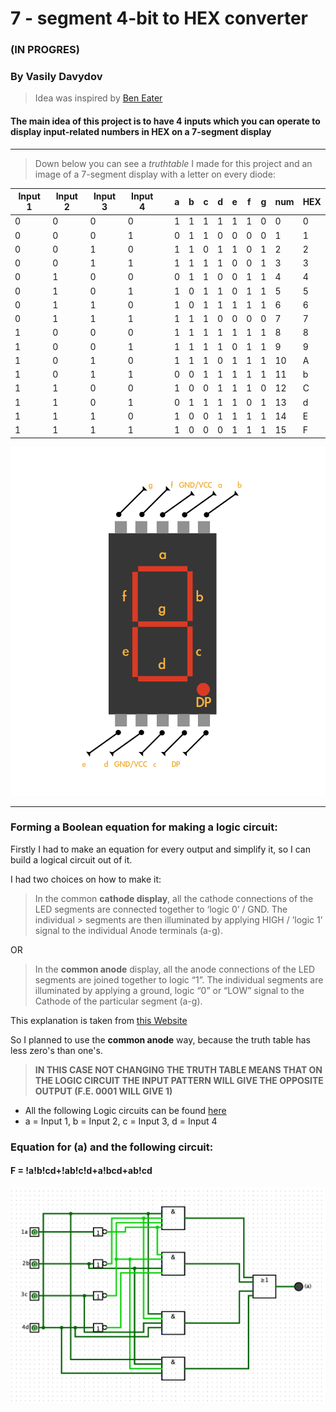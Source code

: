 # 7 - segment 4-bit to HEX converter

### (IN PROGRES)
### By Vasily Davydov 
> Idea was inspired by [Ben Eater](https://github.com/beneater) 

#### The main idea of this project is to have 4 inputs which you can operate to display input-related numbers in HEX on a 7-segment display
***
> Down below you can see a *truthtable* I made for this project and an image of a 7-segment display with a letter on every diode:


| Input 1 | Input 2 | Input 3 | Input 4 |   | a | b | c | d | e | f | g | num | HEX |
|---------|---------|---------|---------|---|---|---|---|---|---|---|---|-----|-----|
| 0       | 0       | 0       | 0       |   | 1 | 1 | 1 | 1 | 1 | 1 | 0 | 0   | 0   |
| 0       | 0       | 0       | 1       |   | 0 | 1 | 1 | 0 | 0 | 0 | 0 | 1   | 1   |
| 0       | 0       | 1       | 0       |   | 1 | 1 | 0 | 1 | 1 | 0 | 1 | 2   | 2   |
| 0       | 0       | 1       | 1       |   | 1 | 1 | 1 | 1 | 0 | 0 | 1 | 3   | 3   |
| 0       | 1       | 0       | 0       |   | 0 | 1 | 1 | 0 | 0 | 1 | 1 | 4   | 4   |
| 0       | 1       | 0       | 1       |   | 1 | 0 | 1 | 1 | 0 | 1 | 1 | 5   | 5   |
| 0       | 1       | 1       | 0       |   | 1 | 0 | 1 | 1 | 1 | 1 | 1 | 6   | 6   |
| 0       | 1       | 1       | 1       |   | 1 | 1 | 1 | 0 | 0 | 0 | 0 | 7   | 7   |
| 1       | 0       | 0       | 0       |   | 1 | 1 | 1 | 1 | 1 | 1 | 1 | 8   | 8   |
| 1       | 0       | 0       | 1       |   | 1 | 1 | 1 | 1 | 0 | 1 | 1 | 9   | 9   |
| 1       | 0       | 1       | 0       |   | 1 | 1 | 1 | 0 | 1 | 1 | 1 | 10  | A   |
| 1       | 0       | 1       | 1       |   | 0 | 0 | 1 | 1 | 1 | 1 | 1 | 11  | b   |
| 1       | 1       | 0       | 0       |   | 1 | 0 | 0 | 1 | 1 | 1 | 0 | 12  | C   |
| 1       | 1       | 0       | 1       |   | 0 | 1 | 1 | 1 | 1 | 0 | 1 | 13  | d   |
| 1       | 1       | 1       | 0       |   | 1 | 0 | 0 | 1 | 1 | 1 | 1 | 14  | E   |
| 1       | 1       | 1       | 1       |   | 1 | 0 | 0 | 0 | 1 | 1 | 1 | 15  | F   |


![Segment](7-segment.png)
***
### Forming a Boolean equation for making a logic circuit:

Firstly I had to make an equation for every output and simplify it, so I can build a logical circuit out of it. 

I had two choices on how to make it:

> In the common **cathode display**, all the cathode connections of the LED segments are connected together to ‘logic 0’ / GND. The individual > segments are then illuminated by applying HIGH / ’logic 1’ signal to the individual Anode terminals (a-g).

OR

> In the **common anode** display, all the anode connections of the LED segments are joined together to logic “1”. The individual segments are
> illuminated by applying a ground, logic “0” or “LOW” signal to the Cathode of the particular segment (a-g).

This explanation is taken from [this Website](https://lastminuteengineers.com/seven-segment-arduino-tutorial/)

So I planned to use the **common anode** way, because the truth table has less zero's than one's.
> **IN THIS CASE NOT CHANGING THE TRUTH TABLE MEANS THAT ON THE LOGIC CIRCUIT THE INPUT PATTERN WILL GIVE THE OPPOSITE OUTPUT (F.E. 0001 WILL GIVE 1)**

- All the following Logic circuits can be found [here](LogicCircuits)
- a = Input 1, b = Input 2, c = Input 3, d = Input 4

### Equation for (a) and the following circuit:

#### F = !a!b!cd+!ab!c!d+a!bcd+ab!cd

![aLogic](LogicCircuits/Pictures/aLogic.png)
